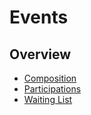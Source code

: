# Events

## Overview
* [Composition](composition.md)
* [Participations](participations.md)
* [Waiting List](waiting-list.md)
